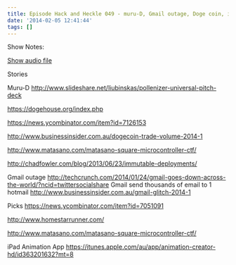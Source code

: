 ```yaml
---
title: Episode Hack and Heckle 049 - muru-D, Gmail outage, Doge coin, immutable deployments
date: '2014-02-05 12:41:44'
tags: []
---
```


<p dir="ltr">Show Notes:</p>
<!--more-->

<a href="https://drive.google.com/open?id=0B3KFoVQ01nUJVC1PTXJKRU5pd00">Show audio file</a>


Stories

Muru-D
http://www.slideshare.net/liubinskas/pollenizer-universal-pitch-deck

https://dogehouse.org/index.php

https://news.ycombinator.com/item?id=7126153

http://www.businessinsider.com.au/dogecoin-trade-volume-2014-1

http://www.matasano.com/matasano-square-microcontroller-ctf/

http://chadfowler.com/blog/2013/06/23/immutable-deployments/

Gmail outage
http://techcrunch.com/2014/01/24/gmail-goes-down-across-the-world/?ncid=twittersocialshare
Gmail send thousands of email to 1 hotmail
http://www.businessinsider.com.au/gmail-glitch-2014-1

Picks
https://news.ycombinator.com/item?id=7051091

http://www.homestarrunner.com/

http://www.matasano.com/matasano-square-microcontroller-ctf/

iPad Animation App
https://itunes.apple.com/au/app/animation-creator-hd/id363201632?mt=8


